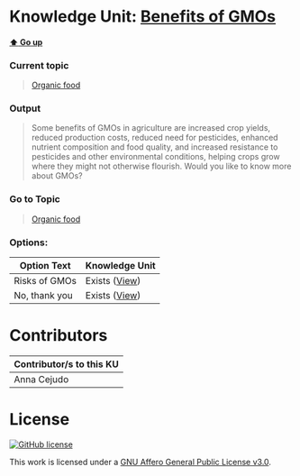 # Knowledge Unit: [Benefits of GMOs](../../knowledge_units/organic-food/benefits-of-gmos.md)

#### [:arrow_up: Go up](../../topics/organic-food.md)
### Current topic
> [Organic food](../../topics/organic-food.md)
### Output
> Some benefits of GMOs in agriculture are increased crop yields, reduced production costs, reduced need for pesticides, enhanced nutrient composition and food quality, and increased resistance to pesticides and other environmental conditions, helping crops grow where they might not otherwise flourish. Would you like to know more about GMOs?
### Go to Topic
> [Organic food](../../topics/organic-food.md)

### Options: 

| Option Text | Knowledge Unit |
| - | - |  
| Risks of GMOs  |  Exists ([View](../../knowledge_units/organic-food/risks-of-gmos.md))  |  
| No, thank you  |  Exists ([View](../../knowledge_units/organic-food/no-thank-you.md))  | 

# Contributors

| Contributor/s to this KU |
| - | 
| Anna Cejudo |

# License
[![GitHub license](https://img.shields.io/github/license/inbrainz/cerebro)](https://github.com/inbrainz/cerebro/blob/master/LICENSE)

This work is licensed under a [GNU Affero General Public License v3.0](https://www.gnu.org/licenses/agpl-3.0.txt).